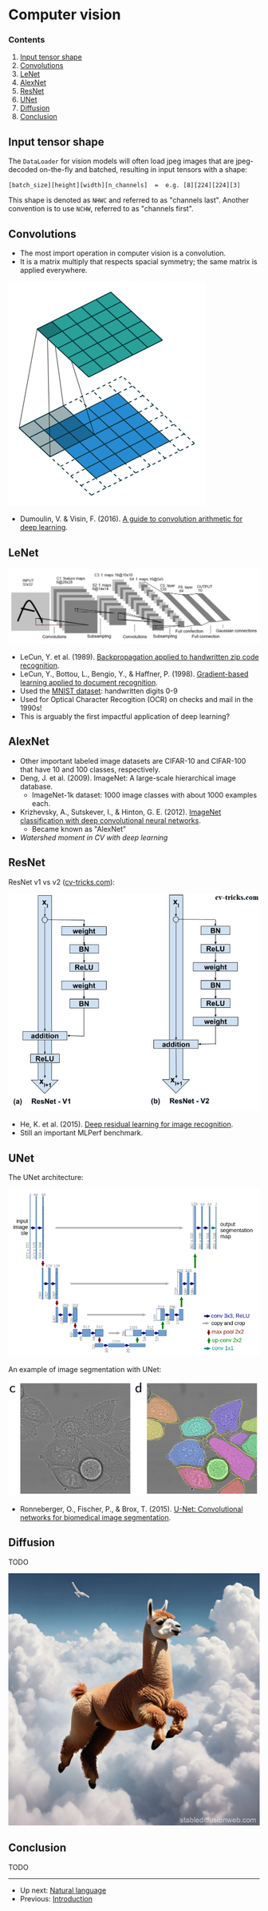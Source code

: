 # Computer vision


### Contents

1.  [Input tensor shape](#input-tensor-shape)
2.  [Convolutions](#convolutions)
3.  [LeNet](#lenet)
4.  [AlexNet](#alexnet)
5.  [ResNet](#resnet)
6.  [UNet](#unet)
7.  [Diffusion](#diffusion)
8.  [Conclusion](#conclusion)


## Input tensor shape

The `DataLoader` for vision models will often load jpeg images that are jpeg-decoded
on-the-fly and batched, resulting in input tensors with a shape:

```
[batch_size][height][width][n_channels]  =  e.g. [8][224][224][3]
```

This shape is denoted as `NHWC` and referred to as "channels last".
Another convention is to use `NCHW`, referred to as "channels first".


## Convolutions

-   The most import operation in computer vision is a convolution.
-   It is a matrix multiply that respects spacial symmetry; the same matrix is applied everywhere.

![2D convolution with padding (source: https://github.com/vdumoulin/conv_arithmetic)](img/conv2d-with-pad.gif)

-   Dumoulin, V. & Visin, F. (2016). [A guide to convolution arithmetic for deep learning](https://arxiv.org/abs/1603.07285).


## LeNet

![LeNet-5](img/lenet-5.png)

-   LeCun, Y. et al. (1989). [Backpropagation applied to handwritten zip code recognition](https://web.archive.org/web/20150611222615/http://yann.lecun.com/exdb/publis/pdf/lecun-89e.pdf).
-   LeCun, Y., Bottou, L., Bengio, Y., & Haffner, P. (1998). [Gradient-based learning applied to document recognition](http://vision.stanford.edu/cs598_spring07/papers/Lecun98.pdf).
-   Used the [MNIST dataset](https://en.wikipedia.org/wiki/MNIST_database): handwritten digits 0-9
-   Used for Optical Character Recogition (OCR) on checks and mail in the 1990s!
-   This is arguably the first impactful application of deep learning?


## AlexNet

-   Other important labeled image datasets are CIFAR-10 and CIFAR-100 that have 10 and 100 classes, respectively.
-   Deng, J. et al. (2009). ImageNet: A large-scale hierarchical image database.
    -   ImageNet-1k dataset: 1000 image classes with about 1000 examples each.
-   Krizhevsky, A., Sutskever, I., & Hinton, G. E. (2012). [ImageNet classification with deep convolutional neural networks](https://papers.nips.cc/paper/4824-imagenet-classification-with-deep-convolutional-neural-networks.pdf).
    -   Became known as "AlexNet"
-   *Watershed moment in CV with deep learning*


## ResNet

ResNet v1 vs v2 ([cv-tricks.com](https://cv-tricks.com/keras/understand-implement-resnets/)):

![ResNet v1 vs v2 (source: [cv-tricks.com](https://cv-tricks.com/keras/understand-implement-resnets/).](img/resnet-v1-vs-v2.png)

-   He, K. et al. (2015). [Deep residual learning for image recognition](https://arxiv.org/abs/1512.03385).
-   Still an important MLPerf benchmark.


## UNet

The UNet architecture:

![UNet architecture (source: https://arxiv.org/abs/1505.04597)](img/unet-architecture.png)

An example of image segmentation with UNet:

![Example of image segmentation with UNet (source: https://arxiv.org/abs/1505.04597)](img/unet-segmentation-example.png)

-   Ronneberger, O., Fischer, P., & Brox, T. (2015). [U-Net: Convolutional networks for biomedical image segmentation](https://arxiv.org/abs/1505.04597).


## Diffusion

TODO

![Llama in cloud I made with [stablediffusionweb.com](https://stablediffusionweb.com).](img/llama-in-cloud.jpg)


## Conclusion

TODO


--------

-   Up next: [Natural language](natural-language.md)
-   Previous: [Introduction](introduction.md)


